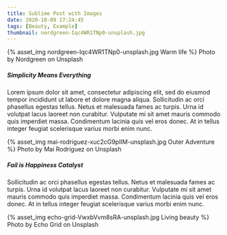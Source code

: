 ```yaml
---
title: Sublime Post with Images
date: 2020-10-09 17:24:45
tags: [Beauty, Example]
thumbnail: nordgreen-Iqc4WR1TNp0-unsplash.jpg
---
```

{% asset_img nordgreen-Iqc4WR1TNp0-unsplash.jpg Warm life %}
Photo by Nordgreen on Unsplash

##### Simplicity Means Everything
Lorem ipsum dolor sit amet, consectetur adipiscing elit, sed do eiusmod tempor incididunt ut labore et dolore magna aliqua. Sollicitudin ac orci phasellus egestas tellus. Netus et malesuada fames ac turpis. Urna id volutpat lacus laoreet non curabitur. Vulputate mi sit amet mauris commodo quis imperdiet massa. Condimentum lacinia quis vel eros donec. At in tellus integer feugiat scelerisque varius morbi enim nunc.

{% asset_img mai-rodriguez-xuc2cG9pIIM-unsplash.jpg Outer Adventure %}
Photo by Mai Rodriguez on Unsplash

##### Fail is Happiness Catalyst
Sollicitudin ac orci phasellus egestas tellus. Netus et malesuada fames ac turpis. Urna id volutpat lacus laoreet non curabitur. Vulputate mi sit amet mauris commodo quis imperdiet massa. Condimentum lacinia quis vel eros donec. At in tellus integer feugiat scelerisque varius morbi enim nunc.

{% asset_img echo-grid-VwxbVvm8sRA-unsplash.jpg Living beauty %}
Photo by Echo Grid on Unsplash
